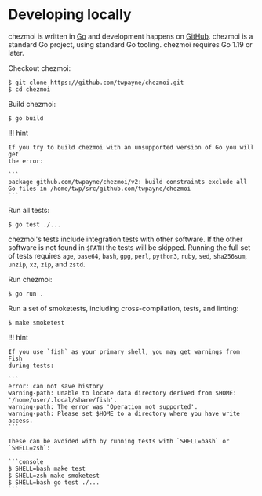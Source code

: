 # Developing locally

chezmoi is written in [Go](https://golang.org) and development happens on
[GitHub](https://github.com). chezmoi is a standard Go project, using standard
Go tooling. chezmoi requires Go 1.19 or later.

Checkout chezmoi:

```console
$ git clone https://github.com/twpayne/chezmoi.git
$ cd chezmoi
```

Build chezmoi:

```console
$ go build
```

!!! hint

    If you try to build chezmoi with an unsupported version of Go you will get
    the error:

    ```
    package github.com/twpayne/chezmoi/v2: build constraints exclude all Go files in /home/twp/src/github.com/twpayne/chezmoi
    ```

Run all tests:

```console
$ go test ./...
```

chezmoi's tests include integration tests with other software. If the other
software is not found in `$PATH` the tests will be skipped. Running the full
set of tests requires `age`, `base64`, `bash`, `gpg`, `perl`, `python3`,
`ruby`, `sed`, `sha256sum`, `unzip`, `xz`, `zip`, and `zstd`.

Run chezmoi:

```console
$ go run .
```

Run a set of smoketests, including cross-compilation, tests, and linting:

```console
$ make smoketest
```

!!! hint

    If you use `fish` as your primary shell, you may get warnings from Fish
    during tests:

    ```
    error: can not save history
    warning-path: Unable to locate data directory derived from $HOME: '/home/user/.local/share/fish'.
    warning-path: The error was 'Operation not supported'.
    warning-path: Please set $HOME to a directory where you have write access.
    ```

    These can be avoided with by running tests with `SHELL=bash` or `SHELL=zsh`:

    ```console
    $ SHELL=bash make test
    $ SHELL=zsh make smoketest
    $ SHELL=bash go test ./...
    ```
